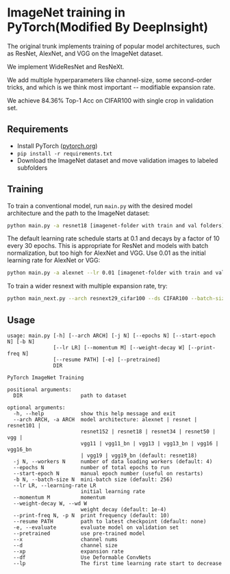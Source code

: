 # ImageNet training in PyTorch(Modified By DeepInsight)

The original trunk implements training of popular model architectures, such as ResNet, AlexNet, and VGG on the ImageNet dataset.

We implement WideResNet and ResNeXt.

We add multiple hyperparameters like channel-size, some second-order tricks, and which is we think most important -- modifiable expansion rate.


We achieve 84.36% Top-1 Acc on CIFAR100 with single crop in validation set.


## Requirements

- Install PyTorch ([pytorch.org](http://pytorch.org))
- `pip install -r requirements.txt`
- Download the ImageNet dataset and move validation images to labeled subfolders

## Training

To train a conventional model, run `main.py` with the desired model architecture and the path to the ImageNet dataset:

```bash
python main.py -a resnet18 [imagenet-folder with train and val folders]
```

The default learning rate schedule starts at 0.1 and decays by a factor of 10 every 30 epochs. This is appropriate for ResNet and models with batch normalization, but too high for AlexNet and VGG. Use 0.01 as the initial learning rate for AlexNet or VGG:

```bash
python main.py -a alexnet --lr 0.01 [imagenet-folder with train and val folders]
```

To train a wider resnext with multiple expansion rate, try:

```bash
python main_next.py --arch resnext29_cifar100 --ds CIFAR100 --batch-size 128 --x 80 --d 32 --xp 0.25 --wd 0.001 --nes 0 --df 0 --lr 0.05 --lp 150 --epochs 400
```


## Usage

```
usage: main.py [-h] [--arch ARCH] [-j N] [--epochs N] [--start-epoch N] [-b N]
               [--lr LR] [--momentum M] [--weight-decay W] [--print-freq N]
               [--resume PATH] [-e] [--pretrained]
               DIR

PyTorch ImageNet Training

positional arguments:
  DIR                   path to dataset

optional arguments:
  -h, --help            show this help message and exit
  --arch ARCH, -a ARCH  model architecture: alexnet | resnet | resnet101 |
                        resnet152 | resnet18 | resnet34 | resnet50 | vgg |
                        vgg11 | vgg11_bn | vgg13 | vgg13_bn | vgg16 | vgg16_bn
                        | vgg19 | vgg19_bn (default: resnet18)
  -j N, --workers N     number of data loading workers (default: 4)
  --epochs N            number of total epochs to run
  --start-epoch N       manual epoch number (useful on restarts)
  -b N, --batch-size N  mini-batch size (default: 256)
  --lr LR, --learning-rate LR
                        initial learning rate
  --momentum M          momentum
  --weight-decay W, --wd W
                        weight decay (default: 1e-4)
  --print-freq N, -p N  print frequency (default: 10)
  --resume PATH         path to latest checkpoint (default: none)
  -e, --evaluate        evaluate model on validation set
  --pretrained          use pre-trained model
  --x                   channel nums
  --d                   channel size
  --xp                  expansion rate
  --df                  Use Deformable ConvNets
  --lp                  The first time learning rate start to decrease
```
